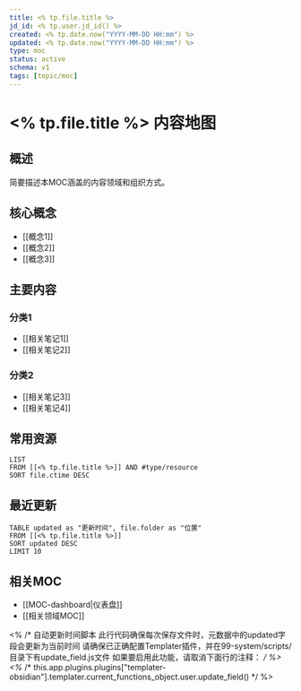 ```yaml
---
title: <% tp.file.title %>
jd_id: <% tp.user.jd_id() %>
created: <% tp.date.now("YYYY-MM-DD HH:mm") %>
updated: <% tp.date.now("YYYY-MM-DD HH:mm") %>
type: moc
status: active
schema: v1
tags: [topic/moc]
---
```


# <% tp.file.title %> 内容地图

## 概述

简要描述本MOC涵盖的内容领域和组织方式。

## 核心概念

- [[概念1]]
- [[概念2]]
- [[概念3]]

## 主要内容

### 分类1

- [[相关笔记1]]
- [[相关笔记2]]

### 分类2

- [[相关笔记3]]
- [[相关笔记4]]

## 常用资源

```dataview
LIST
FROM [[<% tp.file.title %>]] AND #type/resource
SORT file.ctime DESC
```

## 最近更新

```dataview
TABLE updated as "更新时间", file.folder as "位置"
FROM [[<% tp.file.title %>]]
SORT updated DESC
LIMIT 10
```

## 相关MOC

- [[MOC-dashboard|仪表盘]]
- [[相关领域MOC]]

<% /* 
自动更新时间脚本
此行代码确保每次保存文件时，元数据中的updated字段会更新为当前时间
请确保已正确配置Templater插件，并在99-system/scripts/目录下有update_field.js文件
如果要启用此功能，请取消下面行的注释：
*/ %>
<%* /* this.app.plugins.plugins["templater-obsidian"].templater.current_functions_object.user.update_field() */ %> 